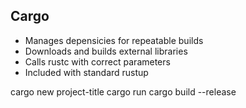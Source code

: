 ## Cargo

- Manages depensicies for repeatable builds
- Downloads and builds external libraries
- Calls rustc with correct parameters
- Included with standard rustup

cargo new project-title
cargo run
cargo build --release

